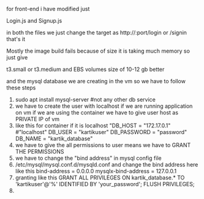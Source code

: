 for front-end i have modified just

Login.js and Signup.js

in both the files we just change the target as http://<public-ip>:port/login or /signin that's it

Mostly the image build fails because of size it is taking much memory so just give 

t3.small or t3.medium and EBS volumes size of 10-12 gb better

and the mysql  database we are creating in the vm so we have to follow these steps

1. sudo apt install mysql-server #not any other db service
2. we have to create the user with localhost if we are running application on vm if we are using the container we have to give user host as PRIVATE IP of vm
3. like this for container if it is localhost
"DB_HOST = "172.17.0.1" #"localhost"
DB_USER = "kartikuser"
DB_PASSWORD = "password"
DB_NAME = "kartik_database"
4. we have to give the all permissions to user means we have to GRANT THE PERMISSIONS
5. we have to change the "bind address" in mysql config file
6. /etc/mysql/mysql.conf.d/mysqld.conf and change the bind address here like this
bind-address		= 0.0.0.0
mysqlx-bind-address	= 127.0.0.1
7. granting like this 
GRANT ALL PRIVILEGES ON kartik_database.* TO 'kartikuser'@'%' IDENTIFIED BY 'your_password';
FLUSH PRIVILEGES;
8. 
